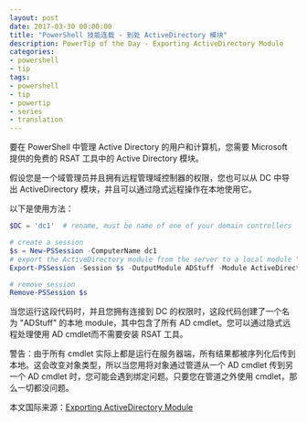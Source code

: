 ```yaml
---
layout: post
date: 2017-03-30 00:00:00
title: "PowerShell 技能连载 - 到处 ActiveDirectory 模块"
description: PowerTip of the Day - Exporting ActiveDirectory Module
categories:
- powershell
- tip
tags:
- powershell
- tip
- powertip
- series
- translation
---
```

要在 PowerShell 中管理 Active Directory 的用户和计算机，您需要 Microsoft 提供的免费的 RSAT 工具中的 Active Directory 模块。

假设您是一个域管理员并且拥有远程管理域控制器的权限，您也可以从 DC 中导出 ActiveDirectory 模块，并且可以通过隐式远程操作在本地使用它。

以下是使用方法：

```powershell
$DC = 'dc1'  # rename, must be name of one of your domain controllers

# create a session
$s = New-PSSession -ComputerName dc1
# export the ActiveDirectory module from the server to a local module "ADStuff"
Export-PSSession -Session $s -OutputModule ADStuff -Module ActiveDirectory -AllowClobber -Force

# remove session
Remove-PSSession $s
```

当您运行这段代码时，并且您拥有连接到 DC 的权限时，这段代码创建了一个名为 "ADStuff" 的本地 module，其中包含了所有 AD cmdlet。您可以通过隐式远程处理使用 AD cmdlet而不需要安装 RSAT 工具。

警告：由于所有 cmdlet 实际上都是运行在服务器端，所有结果都被序列化后传到本地。这会改变对象类型，所以当您用将对象通过管道从一个 AD cmdlet 传到另一个 AD cmdlet 时，您可能会遇到绑定问题。只要您在管道之外使用 cmdlet，那么一切都没问题。

<!--more-->
本文国际来源：[Exporting ActiveDirectory Module](http://community.idera.com/powershell/powertips/b/tips/posts/exporting-activedirectory-module)
